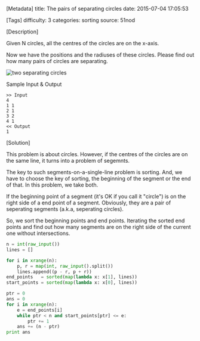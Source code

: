 [Metadata]
title: The pairs of separating circles
date: 2015-07-04 17:05:53 

[Tags]
difficulty: 3
categories: sorting
source: 51nod

[Description]

Given N circles, all the centres of the circles are on the x-axis. 

Now we have the positions and the radiuses of these circles. Please find out how many pairs of circles are separating.

![two separating circles][1]

Sample Input & Output

```
>> Input
4
1 1
2 1
3 2
4 1
<< Output
1
```

  [1]: http://wizmann-pic.qiniudn.com/a30dcb0060c2bb2d55bf6031c4c2254b
  
[Solution]

This problem is about circles. However, if the centres of the circles are on the same line, it turns into a problem of segemnts.

The key to such segments-on-a-single-line problem is sorting. And, we have to choose the key of sorting, the beginning of the segment or the end of that. In this problem, we take both.

If the beginning point of a segment (it's OK if you call it "circle") is on the right side of a end point of a segment. Obviously, they are a pair of seperating segments (a.k.a, seperating circles).

So, we sort the beginning points and end points. Iterating the sorted end points and find out how many segments are on the right side of the current one without intersections.

```python
n = int(raw_input())
lines = []

for i in xrange(n):
    p, r = map(int, raw_input().split())
    lines.append((p - r, p + r))
end_points   = sorted(map(lambda x: x[1], lines))
start_points = sorted(map(lambda x: x[0], lines))

ptr = 0
ans = 0
for i in xrange(n):
    e = end_points[i]
    while ptr < n and start_points[ptr] <= e:
        ptr += 1
    ans += (n - ptr)
print ans
```
